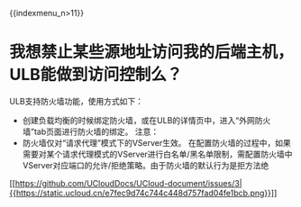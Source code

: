 {{indexmenu_n>11}}

# 我想禁止某些源地址访问我的后端主机，ULB能做到访问控制么？

ULB支持防火墙功能，使用方式如下：

* 创建负载均衡的时候绑定防火墙，或在ULB的详情页中，进入“外网防火墙”tab页面进行防火墙的绑定。
注意：
* 防火墙仅对“请求代理”模式下的VServer生效。
在配置防火墙的过程中，如果需要对某个请求代理模式的VServer进行白名单/黑名单限制，需配置防火墙中VServer对应端口的允许/拒绝策略。由于防火墙的默认行为是拒方法绝


[[https://github.com/UCloudDocs/UCloud-document/issues/3|{{https://static.ucloud.cn/e7fec9d74c744c448d757fad04fe1bcb.png}}]]
